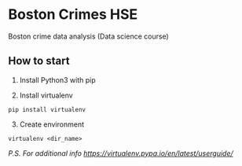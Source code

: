 # Boston Crimes HSE
Boston crime data analysis (Data science course)

## How to start
1. Install Python3 with pip

2. Install virtualenv
```
pip install virtualenv
```

3. Create environment
```
virtualenv <dir_name>
```

_P.S. For additional info https://virtualenv.pypa.io/en/latest/userguide/_ 